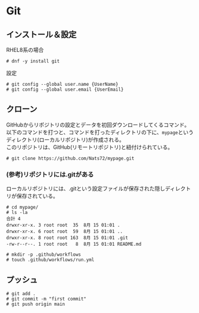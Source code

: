 # Git
## インストール＆設定
RHEL8系の場合
```
# dnf -y install git
```
設定
```
# git config --global user.name {UserName}
# git config --global user.email {UserEmail}
```

## クローン
GitHubからリポジトリの設定とデータを初回ダウンロードしてくるコマンド。  
以下のコマンドを打つと、コマンドを打ったディレクトリの下に、`mypage`というディレクトリ(ローカルリポジトリ)が作成される。  
このリポジトリは、GitHub(リモートリポジトリ)と紐付けられている。  
```
# git clone https://github.com/Nats72/mypage.git
```

### (参考)リポジトリには.gitがある
ローカルリポジトリには、.gitという設定ファイルが保存された隠しディレクトリが保存されている。
```
# cd mypage/
# ls -la
合計 4
drwxr-xr-x. 3 root root  35  8月 15 01:01 .
drwxr-xr-x. 6 root root  59  8月 15 01:01 ..
drwxr-xr-x. 8 root root 163  8月 15 01:01 .git
-rw-r--r--. 1 root root   8  8月 15 01:01 README.md
```

```
# mkdir -p .github/workflows
# touch .github/workflows/run.yml
```

## プッシュ
```
# git add .
# git commit -m "first commit"
# git push origin main
```